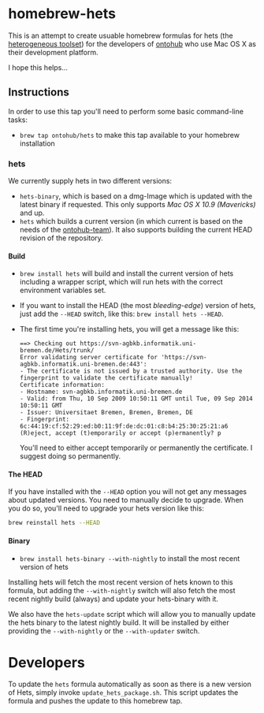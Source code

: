 # homebrew-hets

This is an attempt to create usuable homebrew formulas for hets (the [heterogeneous toolset][1])
for the developers of [ontohub][2] who use Mac OS X as their development platform.

I hope this helps...

## Instructions

In order to use this tap you'll need to perform some basic command-line tasks:

- `brew tap ontohub/hets` to make this tap available to your homebrew installation


### hets

We currently supply hets in two different versions:

  - `hets-binary`, which is based on a dmg-Image which is updated
    with the latest binary if requested. This only supports
    *Mac OS X 10.9 (Mavericks)* and up.
  - `hets` which builds a current version (in which current is based on
    the needs of the [ontohub-team][2]). It also
    supports building the current HEAD revision of the repository.

#### Build

  - `brew install hets` will build and install the
    current version of hets including a wrapper script, which
    will run hets with the correct environment variables set.
  - If you want to install the HEAD (the most *bleeding-edge*)
    version of hets, just add the `--HEAD` switch, like this:
    `brew install hets --HEAD`.
  - The first time you're installing hets, you will get
    a message like this:

    ```
    ==> Checking out https://svn-agbkb.informatik.uni-bremen.de/Hets/trunk/
    Error validating server certificate for 'https://svn-agbkb.informatik.uni-bremen.de:443':
    - The certificate is not issued by a trusted authority. Use the
    fingerprint to validate the certificate manually!
    Certificate information:
    - Hostname: svn-agbkb.informatik.uni-bremen.de
    - Valid: from Thu, 10 Sep 2009 10:50:11 GMT until Tue, 09 Sep 2014 10:50:11 GMT
    - Issuer: Universitaet Bremen, Bremen, Bremen, DE
    - Fingerprint: 6c:44:19:cf:52:29:ed:b0:11:9f:de:dc:01:c8:b4:25:30:25:21:a6
    (R)eject, accept (t)emporarily or accept (p)ermanently? p
    ```

    You'll need to either accept temporarily or permanently the certificate. I suggest doing so permanently.

#### The HEAD

If you have installed with the `--HEAD` option you will not get any messages about updated
versions. You need to manually decide to upgrade.
When you do so, you'll need to upgrade your hets version like this:

```sh
brew reinstall hets --HEAD
```

#### Binary

  - `brew install hets-binary --with-nightly` to install the most recent version of hets

Installing hets will fetch the most recent version of hets known to this
formula, but adding the `--with-nightly` switch will also fetch the
most recent nightly build (always) and update your hets-binary with it.

We also have the `hets-update` script which will allow you to manually update the hets binary
to the latest nightly build. It will be installed by either providing the `--with-nightly`
or the `--with-updater` switch.

# Developers

To update the `hets` formula automatically as soon as there is a new version of Hets, simply invoke `update_hets_package.sh`.
This script updates the formula and pushes the update to this homebrew tap.

[1]: http://www.informatik.uni-bremen.de/agbkb/forschung/formal_methods/CoFI/hets/index_e.htm
[2]: https://github.com/ontohub/ontohub
